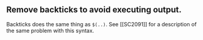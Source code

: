 ## Remove backticks to avoid executing output.

Backticks does the same thing as `$(..)`. See [[SC2091]] for a description of the same problem with this syntax.
